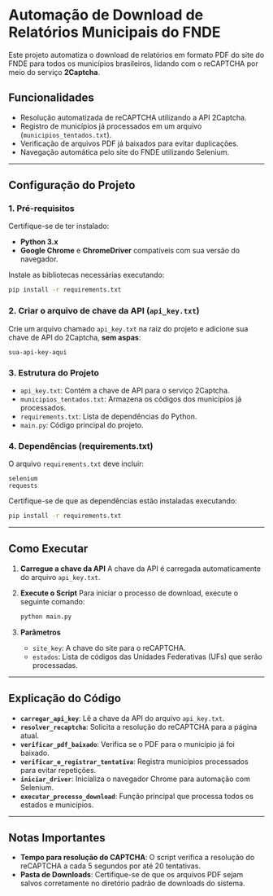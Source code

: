 
# Automação de Download de Relatórios Municipais do FNDE

Este projeto automatiza o download de relatórios em formato PDF do site do FNDE para todos os municípios brasileiros, lidando com o reCAPTCHA por meio do serviço **2Captcha**.

## Funcionalidades
- Resolução automatizada de reCAPTCHA utilizando a API 2Captcha.
- Registro de municípios já processados em um arquivo (`municipios_tentados.txt`).
- Verificação de arquivos PDF já baixados para evitar duplicações.
- Navegação automática pelo site do FNDE utilizando Selenium.

---

## Configuração do Projeto

### 1. Pré-requisitos
Certifique-se de ter instalado:
- **Python 3.x**
- **Google Chrome** e **ChromeDriver** compatíveis com sua versão do navegador.

Instale as bibliotecas necessárias executando:
```bash
pip install -r requirements.txt
```

### 2. Criar o arquivo de chave da API (`api_key.txt`)
Crie um arquivo chamado `api_key.txt` na raiz do projeto e adicione sua chave de API do 2Captcha, **sem aspas**:
```
sua-api-key-aqui
```

### 3. Estrutura do Projeto
- `api_key.txt`: Contém a chave de API para o serviço 2Captcha.
- `municipios_tentados.txt`: Armazena os códigos dos municípios já processados.
- `requirements.txt`: Lista de dependências do Python.
- `main.py`: Código principal do projeto.

### 4. Dependências (requirements.txt)
O arquivo `requirements.txt` deve incluir:
```
selenium
requests
```

Certifique-se de que as dependências estão instaladas executando:
```bash
pip install -r requirements.txt
```

---

## Como Executar

1. **Carregue a chave da API**
   A chave da API é carregada automaticamente do arquivo `api_key.txt`.

2. **Execute o Script**
   Para iniciar o processo de download, execute o seguinte comando:
   ```bash
   python main.py
   ```

3. **Parâmetros**
   - `site_key`: A chave do site para o reCAPTCHA.
   - `estados`: Lista de códigos das Unidades Federativas (UFs) que serão processadas.

---

## Explicação do Código

- **`carregar_api_key`**: Lê a chave da API do arquivo `api_key.txt`.
- **`resolver_recaptcha`**: Solicita a resolução do reCAPTCHA para a página atual.
- **`verificar_pdf_baixado`**: Verifica se o PDF para o município já foi baixado.
- **`verificar_e_registrar_tentativa`**: Registra municípios processados para evitar repetições.
- **`iniciar_driver`**: Inicializa o navegador Chrome para automação com Selenium.
- **`executar_processo_download`**: Função principal que processa todos os estados e municípios.

---

## Notas Importantes
- **Tempo para resolução do CAPTCHA**: O script verifica a resolução do reCAPTCHA a cada 5 segundos por até 20 tentativas.
- **Pasta de Downloads**: Certifique-se de que os arquivos PDF sejam salvos corretamente no diretório padrão de downloads do sistema.

